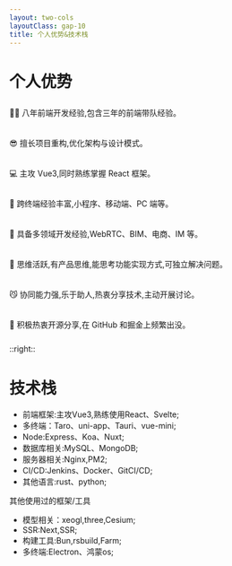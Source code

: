 ```yaml
---
layout: two-cols
layoutClass: gap-10
title: 个人优势&技术栈
---
```


# 个人优势

<div style="line-height:2.5rem;">
<p>🧑‍💻 八年前端开发经验,包含三年的前端带队经验。</p> 
<p>😎 擅长项目重构,优化架构与设计模式。</p>
<p>💻 主攻 Vue3,同时熟练掌握 React 框架。</p>
<p>📱 跨终端经验丰富,小程序、移动端、PC 端等。</p>
<p>🎥 具备多领域开发经验,WebRTC、BIM、电商、IM 等。</p>
<p>🤔 思维活跃,有产品思维,能思考功能实现方式,可独立解决问题。</p>
<p>😼 协同能力强,乐于助人,热衷分享技术,主动开展讨论。</p>
<p>🤗 积极热衷开源分享,在 GitHub 和掘金上频繁出没。 </p>
</div>

::right::

# 技术栈

- 前端框架:主攻Vue3,熟练使用React、Svelte;
- 多终端：Taro、uni-app、Tauri、vue-mini;
- Node:Express、Koa、Nuxt;
- 数据库相关:MySQL、MongoDB;
- 服务器相关:Nginx,PM2;
- CI/CD:Jenkins、Docker、GitCI/CD;
- 其他语言:rust、python;

其他使用过的框架/工具

- 模型相关：xeogl,three,Cesium;
- SSR:Next,SSR;
- 构建工具:Bun,rsbuild,Farm;
- 多终端:Electron、鸿蒙os;
